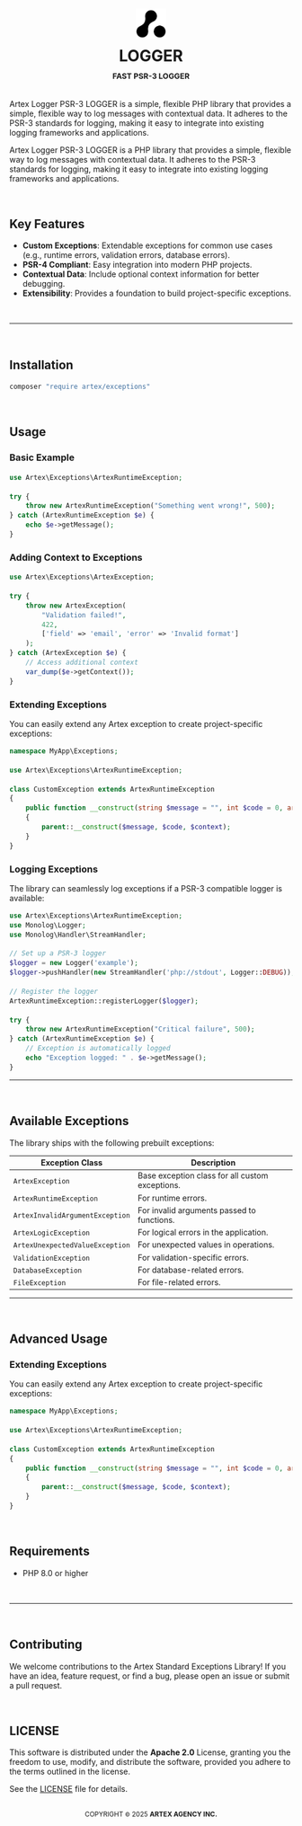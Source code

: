 <h1 id="top" align="center">
    <picture>
        <source media="(prefers-color-scheme: dark)" srcset="./docs/media/artex-agency-logo-dark.png">
        <img width="54" alt="Artex Agency Logo" src="./docs/media/artex-agency-logo.png">
    </picture>    
    <br>
    <strong>LOGGER</strong>
    <sup>
        <br>
        <small><small><small>
        FAST PSR-3 LOGGER
        </small></small></small>
    </sup>
</h1>

Artex Logger PSR-3 LOGGER is a simple, flexible PHP library that provides a simple, flexible way to log messages with contextual data. It adheres to the PSR-3 standards for logging, making it easy to integrate into existing logging frameworks and applications.

Artex Logger PSR-3 LOGGER is a PHP library that provides a simple, flexible way to log messages with contextual data. It adheres to the PSR-3 standards for logging, making it easy to integrate into existing logging frameworks and applications.


&nbsp;

## Key Features
- **Custom Exceptions**: Extendable exceptions for common use cases (e.g., runtime errors, validation errors, database errors).
- **PSR-4 Compliant**: Easy integration into modern PHP projects.
- **Contextual Data**: Include optional context information for better debugging.
- **Extensibility**: Provides a foundation to build project-specific exceptions.

&nbsp;

---

&nbsp;

## Installation

```sh
composer "require artex/exceptions"
```

&nbsp;

## Usage

### Basic Example

```php
use Artex\Exceptions\ArtexRuntimeException;

try {
    throw new ArtexRuntimeException("Something went wrong!", 500);
} catch (ArtexRuntimeException $e) {
    echo $e->getMessage();
}
```

### Adding Context to Exceptions

```php
use Artex\Exceptions\ArtexException;

try {
    throw new ArtexException(
        "Validation failed!",
        422,
        ['field' => 'email', 'error' => 'Invalid format']
    );
} catch (ArtexException $e) {
    // Access additional context
    var_dump($e->getContext());
}
```

### Extending Exceptions

You can easily extend any Artex exception to create project-specific exceptions:

```php
namespace MyApp\Exceptions;

use Artex\Exceptions\ArtexRuntimeException;

class CustomException extends ArtexRuntimeException
{
    public function __construct(string $message = "", int $code = 0, array $context = [])
    {
        parent::__construct($message, $code, $context);
    }
}
```

### Logging Exceptions

The library can seamlessly log exceptions if a PSR-3 compatible logger is available:

```php
use Artex\Exceptions\ArtexRuntimeException;
use Monolog\Logger;
use Monolog\Handler\StreamHandler;

// Set up a PSR-3 logger
$logger = new Logger('example');
$logger->pushHandler(new StreamHandler('php://stdout', Logger::DEBUG));

// Register the logger
ArtexRuntimeException::registerLogger($logger);

try {
    throw new ArtexRuntimeException("Critical failure", 500);
} catch (ArtexRuntimeException $e) {
    // Exception is automatically logged
    echo "Exception logged: " . $e->getMessage();
}
```

---

&nbsp;

## Available Exceptions

The library ships with the following prebuilt exceptions:

| Exception Class                 | Description                                  |
|---------------------------------|----------------------------------------------|
| `ArtexException`                | Base exception class for all custom exceptions. |
| `ArtexRuntimeException`         | For runtime errors.                          |
| `ArtexInvalidArgumentException` | For invalid arguments passed to functions.   |
| `ArtexLogicException`           | For logical errors in the application.       |
| `ArtexUnexpectedValueException` | For unexpected values in operations.         |
| `ValidationException`           | For validation-specific errors.              |
| `DatabaseException`             | For database-related errors.                 |
| `FileException`                 | For file-related errors.                     |

---

&nbsp;

## Advanced Usage

### Extending Exceptions

You can easily extend any Artex exception to create project-specific exceptions:

```php
namespace MyApp\Exceptions;

use Artex\Exceptions\ArtexRuntimeException;

class CustomException extends ArtexRuntimeException
{
    public function __construct(string $message = "", int $code = 0, array $context = [])
    {
        parent::__construct($message, $code, $context);
    }
}
```
&nbsp;
## Requirements

- PHP 8.0 or higher


&nbsp;

--- 

&nbsp;

## Contributing

We welcome contributions to the Artex Standard Exceptions Library! If you have an idea, feature request, or find a bug, please open an issue or submit a pull request.

&nbsp;

## LICENSE
This software is distributed under the **Apache 2.0** License, granting you the freedom to use, modify, and distribute the software, provided you adhere to the terms outlined in the license.

See the [LICENSE](./LICENSE) file for details.

<!--
##

<div align="center">
    <br>
    <h3>FOLLOW US</h3>
    <p>
        <a href="https://x.com/artexagency/" title="Artex Agency official x/twitter profile">
            <svg width="18" height="18" fill="none" viewBox="0 0 1200 1227" xmlns="http://www.w3.org/2000/svg">
            <path fill="#09F" d="M714.163 519.284L1160.89 0H1055.03L667.137 450.887L357.328 0H0L468.492 681.821L0 1226.37H105.866L515.491 750.218L842.672 1226.37H1200L714.137 519.284H714.163ZM569.165 687.828L521.697 619.934L144.011 79.6944H306.615L611.412 515.685L658.88 583.579L1055.08 1150.3H892.476L569.165 687.854V687.828Z" /></svg></a>
        <span>&nbsp;&nbsp;&nbsp;&nbsp;</span>
        <a href="https://github.com/artex-agency" title="Artex Agency official GitHub profile and repository">
            <svg height="22" width="22" fill="none" aria-hidden="true" viewBox="0 0 24 24" data-view-component="true">
            <path fill="#09F" d="M12.5.75C6.146.75 1 5.896 1 12.25c0 5.089 3.292 9.387 7.863 10.91.575.101.79-.244.79-.546 0-.273-.014-1.178-.014-2.142-2.889.532-3.636-.704-3.866-1.35-.13-.331-.69-1.352-1.18-1.625-.402-.216-.977-.748-.014-.762.906-.014 1.553.834 1.769 1.179 1.035 1.74 2.688 1.25 3.349.948.1-.747.402-1.25.733-1.538-2.559-.287-5.232-1.279-5.232-5.678 0-1.25.445-2.285 1.178-3.09-.115-.288-.517-1.467.115-3.048 0 0 .963-.302 3.163 1.179.92-.259 1.897-.388 2.875-.388.977 0 1.955.13 2.875.388 2.2-1.495 3.162-1.179 3.162-1.179.633 1.581.23 2.76.115 3.048.733.805 1.179 1.825 1.179 3.09 0 4.413-2.688 5.39-5.247 5.678.417.36.776 1.05.776 2.128 0 1.538-.014 2.774-.014 3.162 0 .302.216.662.79.547C20.709 21.637 24 17.324 24 12.25 24 5.896 18.854.75 12.5.75Z"></path></svg></a>
        <span>&nbsp;&nbsp;&nbsp;&nbsp;</span>
        <a href="https://www.linkedin.com/company/artexagency" title="Artex Agency official LinkedIn profile">
        <svg height="21" width="21" fill="none" xmlns="http://www.w3.org/2000/svg" xmlns:xlink="http://www.w3.org/1999/xlink" viewBox="0 0 310 310" xml:space="preserve">
            <path fill="#09F" d="M72.16,99.73H9.927c-2.762,0-5,2.239-5,5v199.928c0,2.762,2.238,5,5,5H72.16c2.762,0,5-2.238,5-5V104.73 C77.16,101.969,74.922,99.73,72.16,99.73z"/>
            <path fill="#09F" d="M41.066,0.341C18.422,0.341,0,18.743,0,41.362C0,63.991,18.422,82.4,41.066,82.4 c22.626,0,41.033-18.41,41.033-41.038C82.1,18.743,63.692,0.341,41.066,0.341z"/>
            <path fill="#09F" d="M230.454,94.761c-24.995,0-43.472,10.745-54.679,22.954V104.73c0-2.761-2.238-5-5-5h-59.599 c-2.762,0-5,2.239-5,5v199.928c0,2.762,2.238,5,5,5h62.097c2.762,0,5-2.238,5-5v-98.918c0-33.333,9.054-46.319,32.29-46.319 c25.306,0,27.317,20.818,27.317,48.034v97.204c0,2.762,2.238,5,5,5H305c2.762,0,5-2.238,5-5V194.995 C310,145.43,300.549,94.761,230.454,94.761z"/></svg></a>
    </p>
</div>
-->
<div align="center">
    <h2></h2>
    <sup>
        COPYRIGHT <small>&copy;</small> 2025 <strong>ARTEX AGENCY INC.</strong>
    </sup>
</div>